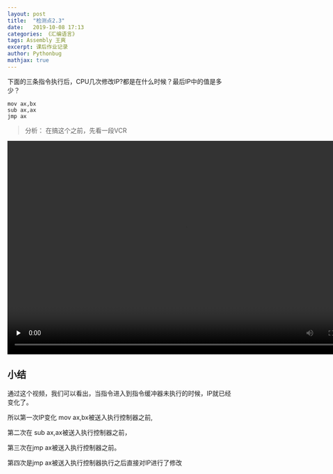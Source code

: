 ```yaml
---
layout: post
title:  "检测点2.3"
date:   2019-10-08 17:13
categories: 《汇编语言》
tags: Assembly 王爽
excerpt: 课后作业记录
author: Pythonbug
mathjax: true
---
```

下面的三条指令执行后，CPU几次修改IP?都是在什么时候？最后IP中的值是多少？
```
mov ax,bx
sub ax,ax
jmp ax
```

> 分析：
> 在搞这个之前，先看一段VCR
<video id="video" controls="" preload="none" source id="mp4" src="https://resources.laihua.com/2019-10-8/f9f023e8-54df-4804-bb81-eb7206f032cb.mp4" width="800" height="480" type="video/mp4">
</video>

## 小结
通过这个视频，我们可以看出，当指令进入到指令缓冲器未执行的时候，IP就已经变化了。

所以第一次IP变化 mov ax,bx被送入执行控制器之前,

第二次在 sub ax,ax被送入执行控制器之前，

第三次在jmp ax被送入执行控制器之前。

第四次是jmp ax被送入执行控制器执行之后直接对IP进行了修改